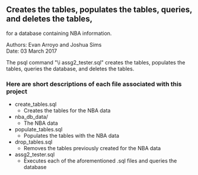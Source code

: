 ## Creates the tables, populates the tables, queries, and deletes the tables,  
for a database containing NBA information.

Authors: Evan Arroyo and Joshua Sims  
Date: 03 March 2017

The psql command "\i assg2_tester.sql" creates the tables, populates the
tables, queries the database, and deletes the tables.

### Here are short descriptions of each file associated with this project
* create_tables.sql
	* Creates the tables for the NBA data
* nba_db_data/
	* The NBA data
* populate_tables.sql
	* Populates the tables with the NBA data
* drop_tables.sql
	* Removes the tables previously created for the NBA data
* assg2_tester.sql
    * Executes each of the aforementioned .sql files and queries the database

